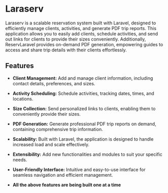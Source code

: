 # Laraserv

Laraserv is a scalable reservation system built with Laravel, designed to efficiently manage clients, activities, and generate PDF trip reports. This application allows you to easily add clients, schedule activities, and send out links for clients to provide their sizes conveniently. Additionally, ReservLaravel provides on-demand PDF generation, empowering guides to access and share trip details with their clients effortlessly.

## Features

-   **Client Management:** Add and manage client information, including contact details, preferences, and sizes.
-   **Activity Scheduling:** Schedule activities, tracking dates, times, and locations.
-   **Size Collection:** Send personalized links to clients, enabling them to conveniently provide their sizes.
-   **PDF Generation:** Generate professional PDF trip reports on demand, containing comprehensive trip information.
-   **Scalability:** Built with Laravel, the application is designed to handle increased load and scale effectively.
-   **Extensibility:** Add new functionalities and modules to suit your specific needs.
-   **User-Friendly Interface:** Intuitive and easy-to-use interface for seamless navigation and efficient management.

-   **All the above features are being built one at a time**
